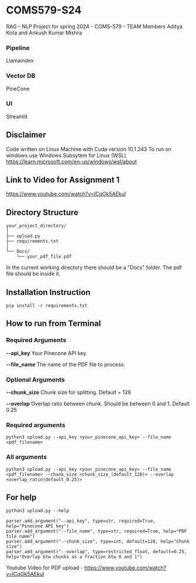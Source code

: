 # COMS579-S24
RAG - NLP Project for spring 2024 - COMS-579 - TEAM Members Aditya Kota and Ankush Kumar Mishra

### Pipeline
Llamaindex

### Vector DB
PineCone

### UI
Streamlit

## Disclaimer
Code written on Linux Machine with Cuda version 10.1.243
To run on windows use Windows Subsytem for Linux (WSL)
https://learn.microsoft.com/en-us/windows/wsl/about

## Link to Video for Assignment 1

https://www.youtube.com/watch?v=ICqOk5AEkuI

## Directory Structure
```
your_project_directory/
│
├── upload.py
├── requirements.txt
│
└── Docs/
    └── your_pdf_file.pdf
```



In the current working directory there should be a "Docs" folder. The pdf file should be inside it.

## Installation Instruction


`pip install -r requirements.txt`



## How to run from Terminal

### Required Arguments

**--api_key**
Your Pinecone API key.

**--file_name**
The name of the PDF file to process.

### Optional Arguments

**--chunk_size**
Chunk size for splitting. Default = 128

**--overlap**
Overlap ratio between chunk. Should be between 0 and 1. Default 0.25




### Required arguments
`python3 upload.py --api_key <your_pinecone_api_key> --file_name <pdf_filename>`


### All arguments
`python3 upload.py --api_key <your_pinecone_api_key> --file_name <pdf_filename> --chunk_size <chunk_size_(default_128)> --overlap <overlap_ratio(default_0.25)>`

## For help


`python3 upload.py --help`

```
parser.add_argument("--api_key", type=str, required=True, help="Pinecone API key")
parser.add_argument("--file_name", type=str, required=True, help="PDF file name")
parser.add_argument("--chunk_size", type=int, default=128, help="Chunk size")
parser.add_argument("--overlap", type=restricted_float, default=0.25, help="Overlap btw chunks as a fraction btw 0 and 1")
```

Youtube Video for PDF upload - https://www.youtube.com/watch?v=ICqOk5AEkuI
